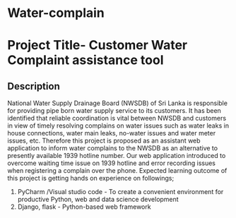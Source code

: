 # Water-complain
# Project Title- Customer Water Complaint assistance tool
## Description
National Water Supply Drainage Board (NWSDB) of Sri Lanka is responsible for providing pipe born water supply service to its customers. It has been identified that reliable coordination is vital between NWSDB and customers in view of timely resolving complains on water issues such as water leaks in house connections, water main leaks, no-water issues and water meter issues, etc. Therefore this project is proposed as an assistant web application to inform water complains to the NWSDB as an alternative to presently available 1939 hotline number. Our web application introduced to overcome waiting time issue on 1939 hotline and error recording issues when registering a complain over the phone. 
Expected learning outcome of this project is getting hands on experience on followings;
1.	PyCharm /Visual studio code -    To create a convenient environment for productive Python, web and data science development    
2.	Django, flask               -   Python-based web framework                                                                               
                                                       
